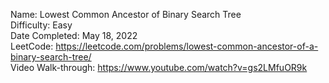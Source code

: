 Name: Lowest Common Ancestor of Binary Search Tree
<br/>
Difficulty: Easy
<br/>
Date Completed: May 18, 2022
<br/>
LeetCode: https://leetcode.com/problems/lowest-common-ancestor-of-a-binary-search-tree/
<br/>
Video Walk-through: https://www.youtube.com/watch?v=gs2LMfuOR9k
